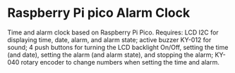# Raspberry Pi pico Alarm Clock

Time and alarm clock based on Raspberry Pi Pico. Requires: LCD I2C for displaying time, date, alarm, and alarm state; active buzzer KY-012 for sound; 4 push buttons for turning the LCD backlight On/Off, setting the time (and date), setting the alarm (and alarm state), and stopping the alarm; KY-040 rotary encoder to change numbers when setting the time and alarm.

